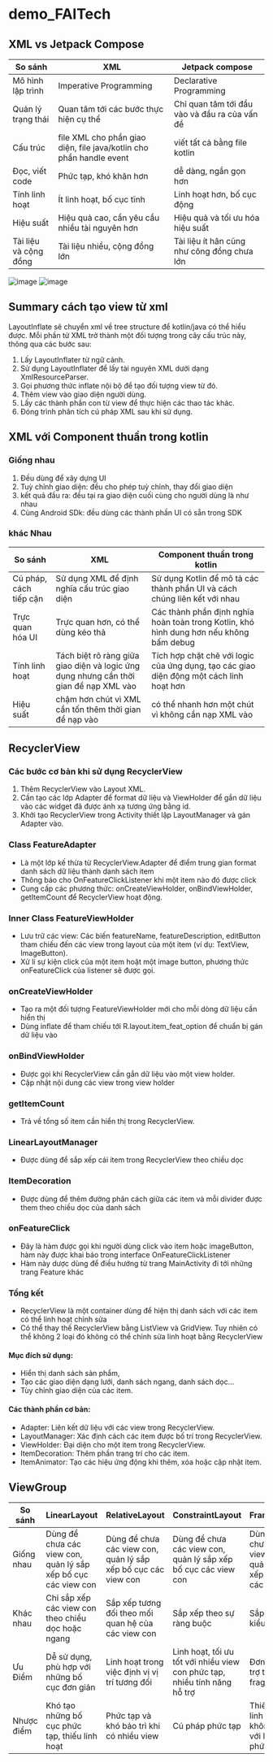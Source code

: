 # demo_FAITech

## XML vs Jetpack Compose

| So sánh | XML | Jetpack compose |
| ------------- | ------------- | ------------- |
| Mô hình lập trình | Imperative Programming | Declarative Programming  |
| Quản lý trạng thái | Quan tâm tới các bước thực hiện cụ thể | Chỉ quan tâm tới đầu vào và đầu ra của vấn đề |
| Cấu trúc | file XML cho phần giao diện, file java/kotlin cho phần handle event | viết tất cả bằng file kotlin  |
| Đọc, viết code | Phức tạp, khó khăn hơn | dễ dàng, ngắn gọn hơn  |
| Tính linh hoạt| Ít linh hoạt, bố cục tĩnh | Linh hoạt hơn, bố cục động  |
| Hiệu suất | Hiệu quả cao, cần yêu cầu nhiều tài nguyên hơn | Hiệu quả và tối ưu hóa hiệu suất |
| Tài liệu và cộng đồng | Tài liệu nhiều, cộng đồng lớn | Tài liệu ít hân cũng như công đồng chưa lớn |


![image](https://github.com/user-attachments/assets/e22945be-dba0-43b6-b995-463c63d6cb91)
![image](https://github.com/user-attachments/assets/a1dad7d3-2f07-4492-9323-ddf9adda60fa)



## Summary cách tạo view từ xml
LayoutInflate sẽ chuyển xml về tree structure để kotlin/java có thể hiểu được. Mỗi phần tử XML trở thành một đối tượng trong cây cấu trúc này, thông qua các bước sau:
1. Lấy LayoutInflater từ ngữ cảnh.
2. Sử dụng LayoutInflater để lấy tài nguyên XML dưới dạng XmlResourceParser.
3. Gọi phương thức inflate nội bộ để tạo đối tượng view từ đó.
4. Thêm view vào giao diện người dùng.
5. Lấy các thành phần con từ view để thực hiện các thao tác khác.
6. Đóng trình phân tích cú pháp XML sau khi sử dụng.


## XML với Component thuần trong kotlin
### Giống nhau
1. Đều dùng để xây dựng UI
2. Tuỳ chỉnh giao diện: đều cho phép tuỳ chỉnh, thay đổi giao diện
3. kết quả đầu ra: đều tại ra giao diện cuối cùng cho người dùng là như nhau
4. Cùng Android SDk: đều dùng các thành phần UI có sẵn trong SDK

### khác Nhau
| So sánh | XML | Component thuần trong kotlin |
| ------------- | ------------- | ------------- |
| Cú pháp, cách tiếp cận | Sử dụng XML để định nghĩa cấu trúc giao diện | Sử dụng Kotlin để mô tả các thành phần UI và cách chúng liên kết với nhau |
| Trực quan hóa UI | Trực quan hơn, có thể dùng kéo thả| Các thành phần định nghĩa hoàn toàn trong Kotlin, khó hình dung hơn nếu không bấm debug |
| Tính linh hoạt| Tách biệt rõ ràng giữa giao diện và logic ứng dụng nhưng cần thời gian để nạp XML vào | Tích hợp chặt chẽ với logic của ứng dụng, tạo các giao diện động một cách linh hoạt hơn |
| Hiệu suất| chậm hơn chút vì XML cần tốn thêm thời gian để nạp vào | có thể nhanh hơn một chút vì không cần nạp XML vào |

## RecyclerView
### Các bước cơ bản khi sử dụng RecyclerView
1. Thêm RecyclerView vào Layout XML.
2. Cần tạo các lớp Adapter để format dữ liệu và ViewHolder để gắn dữ liệu vào các widget đã được ánh xạ tương ứng bằng id.
3. Khởi tạo RecyclerView trong Activity thiết lập LayoutManager và gán Adapter vào.

### Class FeatureAdapter
- Là một lớp kế thừa từ RecyclerView.Adapter để điểm trung gian format danh sách dữ liệu thành danh sách item
- Thông báo cho OnFeatureClickListener khi một item nào đó được click
- Cung cấp các phương thức: onCreateViewHolder, onBindViewHolder, getItemCount để RecyclerView hoạt động.
### Inner Class FeatureViewHolder
- Lưu trữ các view: Các biến featureName, featureDescription, editButton tham chiếu đến các view trong layout của một item (ví dụ: TextView, ImageButton).
- Xử lí sự kiện click của một item hoặt một image button, phương thức onFeatureClick của listener sẽ được gọi.
### onCreateViewHolder
- Tạo ra một đối tượng FeatureViewHolder mới cho mỗi dòng dữ liệu cần hiển thị
- Dùng inflate để tham chiếu tới R.layout.item_feat_option để chuẩn bị gán dữ liệu vào
### onBindViewHolder
- Được gọi khi RecyclerView cần gắn dữ liệu vào một view holder.
- Cập nhật nội dung các view trong view holder
### getItemCount
- Trả về tổng số item cần hiển thị trong RecyclerView.
### LinearLayoutManager
- Được dùng để sắp xếp cái item trong RecyclerView theo chiều dọc
### ItemDecoration
- Được dùng để thêm đường phân cách giữa các item và mỗi divider được them theo chiều dọc của danh sách
### onFeatureClick 
- Đây là hàm được gọi khi người dùng click vào item hoặc imageButton, hàm này được khai báo trong interface OnFeatureClickListener
- Hàm này dược dùng để điều hướng từ trang MainActivity đi tới những trang Feature khác
### Tổng kết
- RecyclerView là một container dùng để hiện thị danh sách với các item có thể linh hoạt chỉnh sửa
- Có thể thay thế RecyclerView bằng ListView và GridView. Tuy nhiên có thể không 2 loại đó không có thể chỉnh sửa linh hoạt bằng RecyclerView
#### Mục đích sử dụng:
- Hiển thị danh sách sản phẩm,
- Tạo các giao diện dạng lưới, danh sách ngang, danh sách dọc...
- Tùy chỉnh giao diện của các item.
#### Các thành phần cơ bản:
- Adapter: Liên kết dữ liệu với các view trong RecyclerView.
- LayoutManager: Xác định cách các item được bố trí trong RecyclerView.
- ViewHolder: Đại diện cho một item trong RecyclerView.
- ItemDecoration: Thêm phần trang trí cho các item.
- ItemAnimator: Tạo các hiệu ứng động khi thêm, xóa hoặc cập nhật item.
## ViewGroup
| So sánh | LinearLayout | RelativeLayout | ConstraintLayout | FrameLayout |
| ------------- | ------------- | ------------- | ------------- | ------------- |
| Giống nhau | Dùng để chưa các view con, quản lý sắp xếp bố cục các view con | Dùng để chưa các view con, quản lý sắp xếp bố cục các view con | Dùng để chưa các view con, quản lý sắp xếp bố cục các view con | Dùng để chưa các view con, quản lý sắp xếp bố cục các view con | Dùng để chưa các view con, quản lý sắp xếp bố cục các view con |
| Khác nhau | Chỉ sắp xếp các view con theo chiều dọc hoặc ngang | Sắp xếp tương đối theo mối quan hệ của các view con | Sắp xếp theo sự ràng buộc | Sắp xếp theo kiểu chồng |
| Ưu Điểm | Dễ sử dụng, phù hợp với những bố cục đơn giản | Linh hoạt trong việc định vị vị trí tương đối | Linh hoạt, tối ưu tốt với nhiều view con phức tạp, nhiều tính năng hỗ trợ | Đơn giản, hỗ trợ tốt cho fragment |
| Nhược điểm | Khó tạo những bố cục phức tạp, thiếu linh hoạt | Phức tạp và khó bảo trì khi có nhiều view | Cú pháp phức tạp | Thiếu tính linh hoạt, không phù với layout phức tạp |


